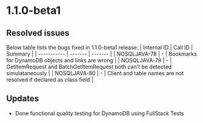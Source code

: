 # 1.1.0-beta1

## Resolved issues

Below table lists the bugs fixed in 1.1.0-beta1 release:
| Internal ID | Call ID | Summary |
| ----------- | ------- | ------- |
| NOSQLJAVA-78 | - | Bookmarks for DynamoDB objects and links are wrong |
| NOSQLJAVA-79 | - | GetItemRequest and BatchGetItemRequest both can't be detected simulataneously |
| NOSQLJAVA-80 | - | Client and table names are not resolved if declared as class field |

## Updates

- Done functional quality testing for DynamoDB using FullStack Tests

